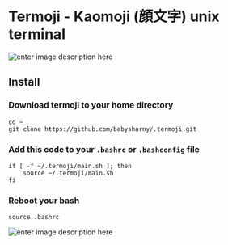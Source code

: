 # Termoji - Kaomoji (顔文字) unix terminal 

![enter image description here](https://lh3.googleusercontent.com/-VbaOGxTfJIM/WCabx_pyInI/AAAAAAAAALA/PCFZm24yXjgINFc9c1UV0skiiRSP32JSQCLcB/s0/Screenshot+from+2016-11-12+07%253A32%253A44.png "termoji.png")

## Install

### Download termoji to your home directory
```
cd ~
git clone https://github.com/babysharny/.termoji.git
```

### Add this code to your `.bashrc` or `.bashconfig` file
```
if [ -f ~/.termoji/main.sh ]; then
    source ~/.termoji/main.sh
fi
```

### Reboot your bash
```
source .bashrc
```

![enter image description here](http://67.media.tumblr.com/tumblr_m9gg94AGku1rf29r9o1_500.gif)
